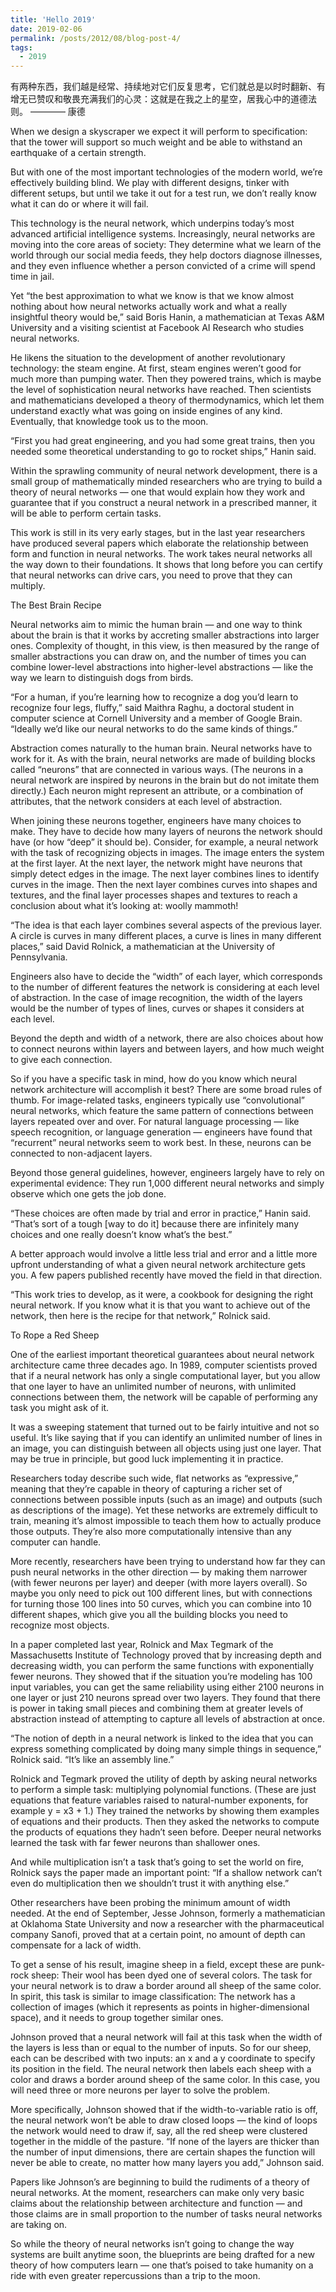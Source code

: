 ```yaml
---
title: 'Hello 2019'
date: 2019-02-06
permalink: /posts/2012/08/blog-post-4/
tags:
  - 2019
---
```


有两种东西，我们越是经常、持续地对它们反复思考，它们就总是以时时翻新、有增无已赞叹和敬畏充满我们的心灵：这就是在我之上的星空，居我心中的道德法则。
                                                                                                                ———— 康德

When we design a skyscraper we expect it will perform to specification: that the tower will support so much weight and be able to withstand an earthquake of a certain strength.

But with one of the most important technologies of the modern world, we’re effectively building blind. We play with different designs, tinker with different setups, but until we take it out for a test run, we don’t really know what it can do or where it will fail.

This technology is the neural network, which underpins today’s most advanced artificial intelligence systems. Increasingly, neural networks are moving into the core areas of society: They determine what we learn of the world through our social media feeds, they help doctors diagnose illnesses, and they even influence whether a person convicted of a crime will spend time in jail.

Yet “the best approximation to what we know is that we know almost nothing about how neural networks actually work and what a really insightful theory would be,” said Boris Hanin, a mathematician at Texas A&M University and a visiting scientist at Facebook AI Research who studies neural networks.

He likens the situation to the development of another revolutionary technology: the steam engine. At first, steam engines weren’t good for much more than pumping water. Then they powered trains, which is maybe the level of sophistication neural networks have reached. Then scientists and mathematicians developed a theory of thermodynamics, which let them understand exactly what was going on inside engines of any kind. Eventually, that knowledge took us to the moon.

“First you had great engineering, and you had some great trains, then you needed some theoretical understanding to go to rocket ships,” Hanin said.

Within the sprawling community of neural network development, there is a small group of mathematically minded researchers who are trying to build a theory of neural networks — one that would explain how they work and guarantee that if you construct a neural network in a prescribed manner, it will be able to perform certain tasks.

This work is still in its very early stages, but in the last year researchers have produced several papers which elaborate the relationship between form and function in neural networks. The work takes neural networks all the way down to their foundations. It shows that long before you can certify that neural networks can drive cars, you need to prove that they can multiply.

The Best Brain Recipe

Neural networks aim to mimic the human brain — and one way to think about the brain is that it works by accreting smaller abstractions into larger ones. Complexity of thought, in this view, is then measured by the range of smaller abstractions you can draw on, and the number of times you can combine lower-level abstractions into higher-level abstractions — like the way we learn to distinguish dogs from birds.

“For a human, if you’re learning how to recognize a dog you’d learn to recognize four legs, fluffy,” said Maithra Raghu, a doctoral student in computer science at Cornell University and a member of Google Brain. “Ideally we’d like our neural networks to do the same kinds of things.”

Abstraction comes naturally to the human brain. Neural networks have to work for it. As with the brain, neural networks are made of building blocks called “neurons” that are connected in various ways. (The neurons in a neural network are inspired by neurons in the brain but do not imitate them directly.) Each neuron might represent an attribute, or a combination of attributes, that the network considers at each level of abstraction.

When joining these neurons together, engineers have many choices to make. They have to decide how many layers of neurons the network should have (or how “deep” it should be). Consider, for example, a neural network with the task of recognizing objects in images. The image enters the system at the first layer. At the next layer, the network might have neurons that simply detect edges in the image. The next layer combines lines to identify curves in the image. Then the next layer combines curves into shapes and textures, and the final layer processes shapes and textures to reach a conclusion about what it’s looking at: woolly mammoth!

“The idea is that each layer combines several aspects of the previous layer. A circle is curves in many different places, a curve is lines in many different places,” said David Rolnick, a mathematician at the University of Pennsylvania.

Engineers also have to decide the “width” of each layer, which corresponds to the number of different features the network is considering at each level of abstraction. In the case of image recognition, the width of the layers would be the number of types of lines, curves or shapes it considers at each level.

Beyond the depth and width of a network, there are also choices about how to connect neurons within layers and between layers, and how much weight to give each connection.

So if you have a specific task in mind, how do you know which neural network architecture will accomplish it best? There are some broad rules of thumb. For image-related tasks, engineers typically use “convolutional” neural networks, which feature the same pattern of connections between layers repeated over and over. For natural language processing — like speech recognition, or language generation — engineers have found that “recurrent” neural networks seem to work best. In these, neurons can be connected to non-adjacent layers.

Beyond those general guidelines, however, engineers largely have to rely on experimental evidence: They run 1,000 different neural networks and simply observe which one gets the job done.

“These choices are often made by trial and error in practice,” Hanin said. “That’s sort of a tough [way to do it] because there are infinitely many choices and one really doesn’t know what’s the best.”

A better approach would involve a little less trial and error and a little more upfront understanding of what a given neural network architecture gets you. A few papers published recently have moved the field in that direction.

“This work tries to develop, as it were, a cookbook for designing the right neural network. If you know what it is that you want to achieve out of the network, then here is the recipe for that network,” Rolnick said.

To Rope a Red Sheep

One of the earliest important theoretical guarantees about neural network architecture came three decades ago. In 1989, computer scientists proved that if a neural network has only a single computational layer, but you allow that one layer to have an unlimited number of neurons, with unlimited connections between them, the network will be capable of performing any task you might ask of it.

It was a sweeping statement that turned out to be fairly intuitive and not so useful. It’s like saying that if you can identify an unlimited number of lines in an image, you can distinguish between all objects using just one layer. That may be true in principle, but good luck implementing it in practice.

Researchers today describe such wide, flat networks as “expressive,” meaning that they’re capable in theory of capturing a richer set of connections between possible inputs (such as an image) and outputs (such as descriptions of the image). Yet these networks are extremely difficult to train, meaning it’s almost impossible to teach them how to actually produce those outputs. They’re also more computationally intensive than any computer can handle.

More recently, researchers have been trying to understand how far they can push neural networks in the other direction — by making them narrower (with fewer neurons per layer) and deeper (with more layers overall). So maybe you only need to pick out 100 different lines, but with connections for turning those 100 lines into 50 curves, which you can combine into 10 different shapes, which give you all the building blocks you need to recognize most objects.

In a paper completed last year, Rolnick and Max Tegmark of the Massachusetts Institute of Technology proved that by increasing depth and decreasing width, you can perform the same functions with exponentially fewer neurons. They showed that if the situation you’re modeling has 100 input variables, you can get the same reliability using either 2100 neurons in one layer or just 210 neurons spread over two layers. They found that there is power in taking small pieces and combining them at greater levels of abstraction instead of attempting to capture all levels of abstraction at once.

“The notion of depth in a neural network is linked to the idea that you can express something complicated by doing many simple things in sequence,” Rolnick said. “It’s like an assembly line.”

Rolnick and Tegmark proved the utility of depth by asking neural networks to perform a simple task: multiplying polynomial functions. (These are just equations that feature variables raised to natural-number exponents, for example y = x3 + 1.) They trained the networks by showing them examples of equations and their products. Then they asked the networks to compute the products of equations they hadn’t seen before. Deeper neural networks learned the task with far fewer neurons than shallower ones.

And while multiplication isn’t a task that’s going to set the world on fire, Rolnick says the paper made an important point: “If a shallow network can’t even do multiplication then we shouldn’t trust it with anything else.”

Other researchers have been probing the minimum amount of width needed. At the end of September, Jesse Johnson, formerly a mathematician at Oklahoma State University and now a researcher with the pharmaceutical company Sanofi, proved that at a certain point, no amount of depth can compensate for a lack of width.

To get a sense of his result, imagine sheep in a field, except these are punk-rock sheep: Their wool has been dyed one of several colors. The task for your neural network is to draw a border around all sheep of the same color. In spirit, this task is similar to image classification: The network has a collection of images (which it represents as points in higher-dimensional space), and it needs to group together similar ones.

Johnson proved that a neural network will fail at this task when the width of the layers is less than or equal to the number of inputs. So for our sheep, each can be described with two inputs: an x and a y coordinate to specify its position in the field. The neural network then labels each sheep with a color and draws a border around sheep of the same color. In this case, you will need three or more neurons per layer to solve the problem.

More specifically, Johnson showed that if the width-to-variable ratio is off, the neural network won’t be able to draw closed loops — the kind of loops the network would need to draw if, say, all the red sheep were clustered together in the middle of the pasture. “If none of the layers are thicker than the number of input dimensions, there are certain shapes the function will never be able to create, no matter how many layers you add,” Johnson said.

Papers like Johnson’s are beginning to build the rudiments of a theory of neural networks. At the moment, researchers can make only very basic claims about the relationship between architecture and function — and those claims are in small proportion to the number of tasks neural networks are taking on.

So while the theory of neural networks isn’t going to change the way systems are built anytime soon, the blueprints are being drafted for a new theory of how computers learn — one that’s poised to take humanity on a ride with even greater repercussions than a trip to the moon.
